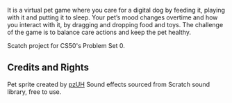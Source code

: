 It is a virtual pet game where you care for a digital dog by feeding it, playing with it and putting it to sleep. Your pet’s mood changes overtime and how you interact with it, by dragging and dropping food and toys. The challenge of the game is to balance care actions and keep the pet healthy.

Scatch project for CS50's Problem Set 0.

## Credits and Rights

Pet sprite created by [pzUH](https://stock.adobe.com/search?k=sprite+sheet+animal&asset_id=231440678)
Sound effects sourced from Scratch sound library, free to use.
